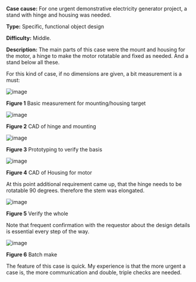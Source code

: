 **Case cause:** For one urgent demonstrative electricity generator project, a stand with hinge and housing was needed. 

**Type:** Specific, functional object design

**Difficulty:** Middle. 

**Description:** The main parts of this case were the mount and housing for the motor, a hinge to make the motor rotatable and fixed as needed. And a stand below all these. 

For this kind of case, if no dimensions are given, a bit measurement is a must: 

![image](https://github.com/treesess/STEAMRELAY/assets/20311124/dce6e218-e36f-4a50-999d-955b46c7d919)

**Figure 1**  Basic measurement for mounting/housing target

![image](https://github.com/treesess/STEAMRELAY/assets/20311124/d703c92b-ce10-47c8-aeb6-8884170fea5d)

**Figure 2**  CAD of hinge and mounting

![image](https://github.com/treesess/STEAMRELAY/assets/20311124/73f54d26-bb98-4881-b586-4352a6313e6e)

**Figure 3**  Prototyping to verify the basis






![image](https://github.com/treesess/STEAMRELAY/assets/20311124/5fc5a13f-515a-46b5-99cc-e433a63b0b54)

**Figure 4**  CAD of Housing for motor

At this point additional requirement came up, that the hinge needs to be rotatable 90 degrees. therefore the stem was elongated. 

![image](https://github.com/treesess/STEAMRELAY/assets/20311124/ec6b61d7-167d-4a2d-a8b8-84f053d7f32d)


**Figure 5** Verify the whole

Note that frequent confirmation with the requestor about the design details is essential every step of the way. 


![image](https://github.com/treesess/STEAMRELAY/assets/20311124/5db3bb79-e777-490e-abf2-0cf97624140f)


**Figure 6**  Batch make

The feature of this case is quick. My experience is that the more urgent a case is, the more communication and double, triple checks are needed. 



